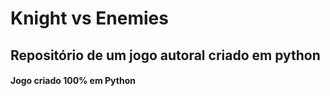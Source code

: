 # Knight vs Enemies
## Repositório de um jogo autoral criado em python
#### Jogo criado 100% em Python